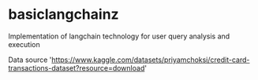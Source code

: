# basiclangchainz
Implementation of langchain technology for user query analysis and execution


Data source 'https://www.kaggle.com/datasets/priyamchoksi/credit-card-transactions-dataset?resource=download'
